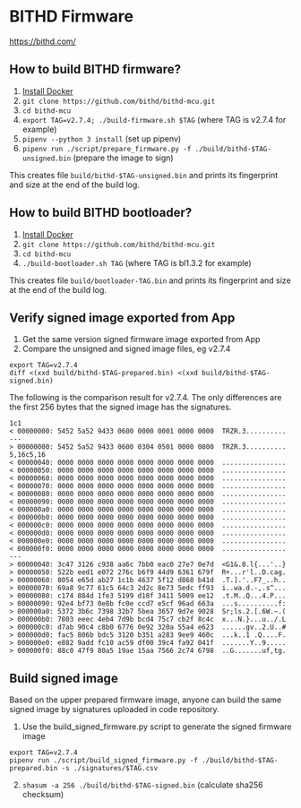 # BITHD Firmware

https://bithd.com/

## How to build BITHD firmware?

1. <a href="https://docs.docker.com/engine/installation/">Install Docker</a>
2. `git clone https://github.com/bithd/bithd-mcu.git`
3. `cd bithd-mcu`
4. `export TAG=v2.7.4; ./build-firmware.sh $TAG` (where TAG is v2.7.4 for example)
5. `pipenv --python 3 install` (set up pipenv)
6. `pipenv run ./script/prepare_firmware.py -f ./build/bithd-$TAG-unsigned.bin` (prepare the image to sign)

This creates file `build/bithd-$TAG-unsigned.bin` and prints its fingerprint and size at the end of the build log.

## How to build BITHD bootloader?

1. <a href="https://docs.docker.com/engine/installation/">Install Docker</a>
2. `git clone https://github.com/bithd/bithd-mcu.git`
3. `cd bithd-mcu`
4. `./build-bootloader.sh TAG` (where TAG is bl1.3.2 for example)

This creates file `build/bootloader-TAG.bin` and prints its fingerprint and size at the end of the build log.

## Verify signed image exported from App

1. Get the same version signed firmware image exported from App
2. Compare the unsigned and signed image files, eg v2.7.4
```shell
export TAG=v2.7.4
diff <(xxd build/bithd-$TAG-prepared.bin) <(xxd build/bithd-$TAG-signed.bin)
```
The following is the comparison result for v2.7.4.  The only differences are the first 256 bytes that the signed image has the signatures.
```
1c1
< 00000000: 5452 5a52 9433 0600 0000 0001 0000 0000  TRZR.3..........
---
> 00000000: 5452 5a52 9433 0600 0304 0501 0000 0000  TRZR.3..........
5,16c5,16
< 00000040: 0000 0000 0000 0000 0000 0000 0000 0000  ................
< 00000050: 0000 0000 0000 0000 0000 0000 0000 0000  ................
< 00000060: 0000 0000 0000 0000 0000 0000 0000 0000  ................
< 00000070: 0000 0000 0000 0000 0000 0000 0000 0000  ................
< 00000080: 0000 0000 0000 0000 0000 0000 0000 0000  ................
< 00000090: 0000 0000 0000 0000 0000 0000 0000 0000  ................
< 000000a0: 0000 0000 0000 0000 0000 0000 0000 0000  ................
< 000000b0: 0000 0000 0000 0000 0000 0000 0000 0000  ................
< 000000c0: 0000 0000 0000 0000 0000 0000 0000 0000  ................
< 000000d0: 0000 0000 0000 0000 0000 0000 0000 0000  ................
< 000000e0: 0000 0000 0000 0000 0000 0000 0000 0000  ................
< 000000f0: 0000 0000 0000 0000 0000 0000 0000 0000  ................
---
> 00000040: 3c47 3126 c938 aa6c 7bb0 eac0 27e7 0e7d  <G1&.8.l{...'..}
> 00000050: 522b eed1 e072 276c b6f9 44d9 6361 679f  R+...r'l..D.cag.
> 00000060: 8054 e65d ab27 1c1b 4637 5f12 d868 b41d  .T.].'..F7_..h..
> 00000070: 69a8 9c77 61c5 64c3 2d2c 8e73 5edc ff93  i..wa.d.-,.s^...
> 00000080: c174 884d 1fe3 5199 d18f 3411 5009 ee12  .t.M..Q...4.P...
> 00000090: 92e4 bf73 0e8b fc0e ccd7 e5cf 96ad 663a  ...s..........f:
> 000000a0: 5372 3b6c 7398 32b7 5bea 3657 9d7e 9028  Sr;ls.2.[.6W.~.(
> 000000b0: 7803 eeec 4eb4 7d9b bcd4 75c7 cb2f 8c4c  x...N.}...u../.L
> 000000c0: d7ab 90c4 c8b0 6776 0e92 320a 55a4 e623  ......gv..2.U..#
> 000000d0: fac5 806b bdc5 3120 b351 a283 9ee9 460c  ...k..1 .Q....F.
> 000000e0: e882 9add fc10 ac59 df00 39c4 fa92 041f  .......Y..9.....
> 000000f0: 88c0 47f9 80a5 19ae 15aa 7566 2c74 6798  ..G.......uf,tg.
```

## Build signed image

Based on the upper prepared firmware image, anyone can build the same signed image by signatures uploaded in code repository.

1. Use the build_signed_firmware.py script to generate the signed firmware image
```shell
export TAG=v2.7.4
pipenv run ./script/build_signed_firmware.py -f ./build/bithd-$TAG-prepared.bin -s ./signatures/$TAG.csv
```

2. `shasum -a 256 ./build/bithd-$TAG-signed.bin` (calculate sha256 checksum)
